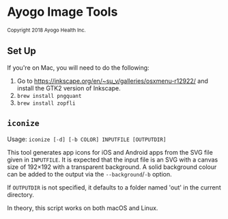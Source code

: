 Ayogo Image Tools
=================

<small>Copyright 2018 Ayogo Health Inc.</small>

Set Up
------

If you're on Mac, you will need to do the following:

1. Go to https://inkscape.org/en/~su_v/galleries/osxmenu-r12922/ and install the GTK2 version of Inkscape.
2. `brew install pngquant`
3. `brew install zopfli`

`iconize`
---------

Usage: `iconize [-d] [-b COLOR] INPUTFILE [OUTPUTDIR]`

This tool generates app icons for iOS and Android apps from the SVG file given in `INPUTFILE`. It is expected that the input file is an SVG with a canvas size of 192×192 with a transparent background. A solid background colour can be added to the output via the `--background`/`-b` option.

If `OUTPUTDIR` is not specified, it defaults to a folder named 'out' in the current directory.

In theory, this script works on both macOS and Linux.
